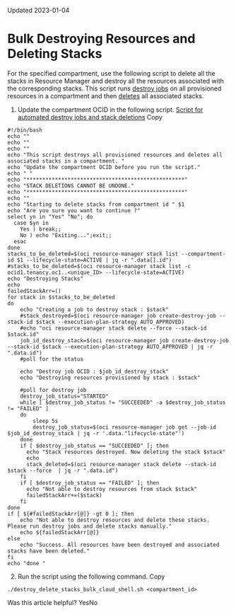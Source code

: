 Updated 2023-01-04
# Bulk Destroying Resources and Deleting Stacks
For the specified compartment, use the following script to delete all the stacks in Resource Manager and destroy all the resources associated with the corresponding stacks.
This script runs [destroy jobs](https://docs.oracle.com/en-us/iaas/Content/ResourceManager/Tasks/create-job-destroy.htm#top "Create a destroy job in Resource Manager to release \(tear down\) resources associated with a stack and clean up the tenancy. Released resources are eventually deleted by the related OCI service. For example, a released compute instance is eventually deleted by the OCI Compute service.") on all provisioned resources in a compartment and then [deletes](https://docs.oracle.com/en-us/iaas/Content/ResourceManager/Tasks/delete-stack.htm#top "Delete a stack in Resource Manager. You can't undo the deletion of a stack.") all associated stacks.
  1. Update the compartment OCID in the following script.
[Script for automated destroy jobs and stack deletions](https://docs.oracle.com/en-us/iaas/Content/ResourceManager/Tasks/bulk-destroy-delete2.htm)
Copy
```
#!/bin/bash
echo ""
echo ""
echo ""
echo "This script destroys all provisioned resources and deletes all associated stacks in a compartment. "
echo "Update the compartment OCID before you run the script."
echo " "
echo "**************************************************"
echo "STACK DELETIONS CANNOT BE UNDONE."
echo "**************************************************"
echo ""
echo "Starting to delete stacks from compartment id " $1
echo "Are you sure you want to continue ?"
select yn in "Yes" "No"; do
  case $yn in
    Yes ) break;;
    No ) echo "Exiting...";exit;;
  esac
done
stacks_to_be_deleted=$(oci resource-manager stack list --compartment-id $1 --lifecycle-state=ACTIVE | jq -r ".data[].id")
#stacks_to_be_deleted=$(oci resource-manager stack list -c ocid1.tenancy.oc1..<unique_ID> --lifecycle-state=ACTIVE)
echo "Destroying Stacks"
echo
failedStackArr=()
for stack in $stacks_to_be_deleted
do
    echo "Creating a job to destroy stack : $stack"
    #stack_destroyed=$(oci resource-manager job create-destroy-job --stack-id $stack --execution-plan-strategy AUTO_APPROVED)   
    #echo "oci resource-manager stack delete --force --stack-id $stack.id"
    job_id_destroy_stack=$(oci resource-manager job create-destroy-job --stack-id $stack --execution-plan-strategy AUTO_APPROVED | jq -r ".data.id")
    #poll for the status
    
	echo "Destroy job OCID : $job_id_destroy_stack"
	echo "Destroying resources provisioned by stack : $stack"
    
	#poll for destroy job
    destroy_job_status="STARTED"
    while [ $destroy_job_status != "SUCCEEDED" -a $destroy_job_status != "FAILED" ]
    do
        sleep 5s
        destroy_job_status=$(oci resource-manager job get --job-id $job_id_destroy_stack | jq -r '.data."lifecycle-state"')
    done
    if [ $destroy_job_status == "SUCCEEDED" ]; then
      echo "Stack resources destroyed. Now deleting the stack $stack"
	  echo		
      stack_deleted=$(oci resource-manager stack delete --stack-id $stack --force  | jq -r ".data.id")
    fi
    if [ $destroy_job_status == "FAILED" ]; then
      echo "Not able to destroy resources from stack $stack"
      failedStackArr+=($stack)
    fi
done
if [ ${#failedStackArr[@]} -gt 0 ]; then
	echo "Not able to destroy resources and delete these stacks. Please run destroy jobs and delete stacks manually."
	echo ${failedStackArr[@]}
else
	echo "Success. All resources have been destroyed and associated stacks have been deleted."
fi 
echo "done "
```

  2. Run the script using the following command.
Copy
```
./destroy_delete_stacks_bulk_cloud_shell.sh <compartment_id>
```



Was this article helpful?
YesNo

